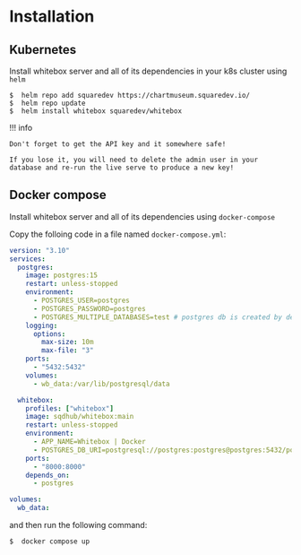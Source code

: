 # Installation

## Kubernetes

Install whitebox server and all of its dependencies in your k8s cluster using `helm`

<div class="termy">

```console
$  helm repo add squaredev https://chartmuseum.squaredev.io/
$  helm repo update
$  helm install whitebox squaredev/whitebox
```

</div>

!!! info

    Don't forget to get the API key and it somewhere safe!

    If you lose it, you will need to delete the admin user in your database and re-run the live serve to produce a new key!

## Docker compose

Install whitebox server and all of its dependencies using `docker-compose`

Copy the folloing code in a file named `docker-compose.yml`:

```yaml
version: "3.10"
services:
  postgres:
    image: postgres:15
    restart: unless-stopped
    environment:
      - POSTGRES_USER=postgres
      - POSTGRES_PASSWORD=postgres
      - POSTGRES_MULTIPLE_DATABASES=test # postgres db is created by default
    logging:
      options:
        max-size: 10m
        max-file: "3"
    ports:
      - "5432:5432"
    volumes:
      - wb_data:/var/lib/postgresql/data

  whitebox:
    profiles: ["whitebox"]
    image: sqdhub/whitebox:main
    restart: unless-stopped
    environment:
      - APP_NAME=Whitebox | Docker
      - POSTGRES_DB_URI=postgresql://postgres:postgres@postgres:5432/postgres
    ports:
      - "8000:8000"
    depends_on:
      - postgres

volumes:
  wb_data:
```

and then run the following command:

<div class="termy">

```console
$  docker compose up

```

</div>
